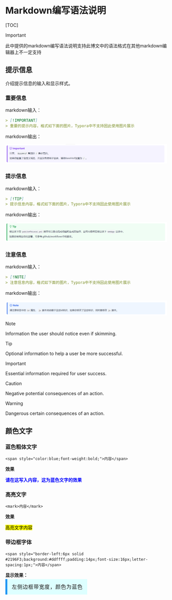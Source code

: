 # Markdown编写语法说明

[TOC]

> [!important]
>
> 此中提供的markdown编写语法说明支持此博文中的语法格式在其他markdown编辑器上不一定支持

## 提示信息

介绍提示信息的输入和显示样式。

### 重要信息

markdown输入：

```markdown
> [!IMPORTANT]
> 重要的提示内容，格式如下面的图片，Typora中不支持因此使用图片展示
```



markdown输出：

![image-20240528191429151](Images/Markdown编写语法说明/image-20240528191429151.png)

### 提示信息

markdown输入：

```markdown
> [!TIP]
> 提示信息内容，格式如下面的图片，Typora中不支持因此使用图片展示
```



markdown输出：

![image-20240528191925065](Images/Markdown编写语法说明/image-20240528191925065.png)

### 注意信息

markdown输入：

```markdown
> [!NOTE]
> 注意信息内容，格式如下面的图片，Typora中不支持因此使用图片展示
```



markdown输出：

![image-20240528192156405](Images/Markdown编写语法说明/image-20240528192156405.png)



> [!NOTE] 
>
> Information the user should notice even if skimming. 

> [!TIP] 
>
> Optional information to help a user be more successful. 


> [!IMPORTANT] 
>
> Essential information required for user success.

> [!CAUTION] 
>
> Negative potential consequences of an action. 

> [!WARNING] 
>
> Dangerous certain consequences of an action.

## 颜色文字

### 蓝色粗体文字

`<span style="color:blue;font-weight:bold;">内容</span>`

**效果**

<span style="color:blue;font-weight:bold;">请在这写入内容，这为蓝色文字的效果</span>

### 高亮文字

`<mark>内容</mark>`

**效果**

<mark>高亮文字内容</mark>

### 带边框字体

`<span style="border-left:6px solid #2196F3;background:#ddffff;padding:14px;font-size:16px;letter-spacing:1px;">内容</span>`

**显示效果：**

<span style="border-left:6px solid #2196F3;background:#ddffff;padding:14px;font-size:16px;letter-spacing:1px;">左侧边框带宽度，颜色为蓝色</span>

